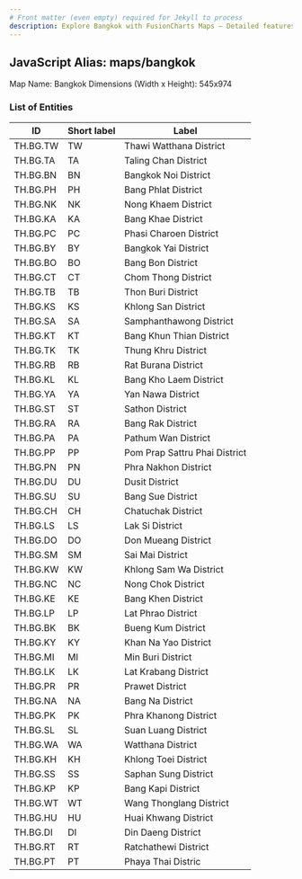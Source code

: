 ```yaml
---
# Front matter (even empty) required for Jekyll to process
description: Explore Bangkok with FusionCharts Maps – Detailed features for seamless integration. Try now & enhance your data visualization today! 
---
```


## JavaScript Alias: maps/bangkok

Map Name: Bangkok
Dimensions (Width x Height): 545x974

### List of Entities

| ID       | Short label | Label                         |
| -------- | ----------- | ----------------------------- |
| TH.BG.TW | TW          | Thawi Watthana District       |
| TH.BG.TA | TA          | Taling Chan District          |
| TH.BG.BN | BN          | Bangkok Noi District          |
| TH.BG.PH | PH          | Bang Phlat District           |
| TH.BG.NK | NK          | Nong Khaem District           |
| TH.BG.KA | KA          | Bang Khae District            |
| TH.BG.PC | PC          | Phasi Charoen District        |
| TH.BG.BY | BY          | Bangkok Yai District          |
| TH.BG.BO | BO          | Bang Bon District             |
| TH.BG.CT | CT          | Chom Thong District           |
| TH.BG.TB | TB          | Thon Buri District            |
| TH.BG.KS | KS          | Khlong San District           |
| TH.BG.SA | SA          | Samphanthawong District       |
| TH.BG.KT | KT          | Bang Khun Thian District      |
| TH.BG.TK | TK          | Thung Khru District           |
| TH.BG.RB | RB          | Rat Burana District           |
| TH.BG.KL | KL          | Bang Kho Laem District        |
| TH.BG.YA | YA          | Yan Nawa District             |
| TH.BG.ST | ST          | Sathon District               |
| TH.BG.RA | RA          | Bang Rak District             |
| TH.BG.PA | PA          | Pathum Wan District           |
| TH.BG.PP | PP          | Pom Prap Sattru Phai District |
| TH.BG.PN | PN          | Phra Nakhon District          |
| TH.BG.DU | DU          | Dusit District                |
| TH.BG.SU | SU          | Bang Sue District             |
| TH.BG.CH | CH          | Chatuchak District            |
| TH.BG.LS | LS          | Lak Si District               |
| TH.BG.DO | DO          | Don Mueang District           |
| TH.BG.SM | SM          | Sai Mai District              |
| TH.BG.KW | KW          | Khlong Sam Wa District        |
| TH.BG.NC | NC          | Nong Chok District            |
| TH.BG.KE | KE          | Bang Khen District            |
| TH.BG.LP | LP          | Lat Phrao District            |
| TH.BG.BK | BK          | Bueng Kum District            |
| TH.BG.KY | KY          | Khan Na Yao District          |
| TH.BG.MI | MI          | Min Buri District             |
| TH.BG.LK | LK          | Lat Krabang District          |
| TH.BG.PR | PR          | Prawet District               |
| TH.BG.NA | NA          | Bang Na District              |
| TH.BG.PK | PK          | Phra Khanong District         |
| TH.BG.SL | SL          | Suan Luang District           |
| TH.BG.WA | WA          | Watthana District             |
| TH.BG.KH | KH          | Khlong Toei District          |
| TH.BG.SS | SS          | Saphan Sung District          |
| TH.BG.KP | KP          | Bang Kapi District            |
| TH.BG.WT | WT          | Wang Thonglang District       |
| TH.BG.HU | HU          | Huai Khwang District          |
| TH.BG.DI | DI          | Din Daeng District            |
| TH.BG.RT | RT          | Ratchathewi District          |
| TH.BG.PT | PT          | Phaya Thai Distric            |
